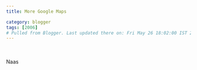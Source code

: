 ```yaml
---
title: More Google Maps

category: blogger
tags: [2006]
# Pulled from Blogger. Last updated there on: Fri May 26 18:02:00 IST 2006
---
```

<script src="http://maps.google.com/maps?file=api&v=2&key=ABQIAAAAZFzClZgpuGZ7n2OVWWjyPxTYrnCBaaQ9X3WZSBjs7pEgLNseJRTvhjKc6fcNBIRYL64guKY-gGIwhQ" type="text/javascript"></script><script type="text/javascript"> function map_details() { var map = new GMap2(document.getElementById("google_map_naas"));         map.addControl(new GLargeMapControl()); map.addControl(new GMapTypeControl()); map.setCenter(new GLatLng(53.2158,-6.6669),13);}</script><br /><br />Naas<br /><br /><div id="google_map_naas" style="width: 400px; height: 400px;"></div>
